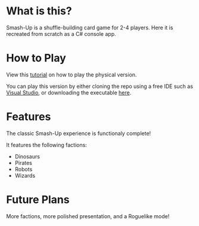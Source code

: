 # What is this?

Smash-Up is a shuffle-building card game for 2-4 players. Here it is recreated from scratch as a C# console app.

# How to Play

View this [tutorial](https://www.youtube.com/watch?v=halE5b4v0bo&pp=0gcJCdgAo7VqN5tD) on how to play the physical version.

You can play this version by either cloning the repo using a free IDE such as [Visual Studio](https://visualstudio.microsoft.com/vs/community/), or downloading the executable [here](https://drive.google.com/drive/folders/1Cf82cXo403shoc8kPDzD0qm9ou-YgwMg?usp=drive_link).

# Features

The classic Smash-Up experience is functionaly complete!

It features the following factions:
- Dinosaurs
- Pirates
- Robots
- Wizards

# Future Plans

More factions, more polished presentation, and a Roguelike mode!
